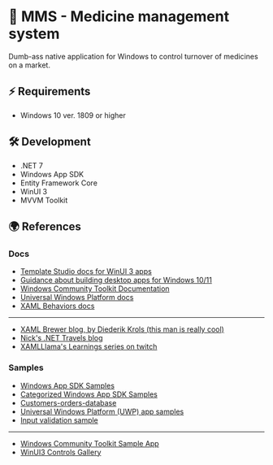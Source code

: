 ﻿# 💊 MMS - Medicine management system
Dumb-ass native application for Windows to control turnover of medicines on a market.


## ⚡️ Requirements
- Windows 10 ver. 1809 or higher

## 🛠️ Development
- .NET 7
- Windows App SDK
- Entity Framework Core
- WinUI 3
- MVVM Toolkit

## 🌍 References

### Docs


- [Template Studio docs for WinUI 3 apps](https://github.com/microsoft/TemplateStudio/blob/main/docs/WinUI/readme.md)
- [Guidance about building desktop apps for Windows 10/11](https://learn.microsoft.com/en-us/windows/apps/desktop/)
- [Windows Community Toolkit Documentation](https://learn.microsoft.com/en-us/windows/communitytoolkit/)
- [Universal Windows Platform docs](https://learn.microsoft.com/en-us/windows/uwp/get-started/)
- [XAML Behaviors docs](https://github.com/Microsoft/XamlBehaviors/wiki)

---

- [XAML Brewer blog, by Diederik Krols (this man is really cool)](https://xamlbrewer.wordpress.com)
- [Nick's .NET Travels blog](https://nicksnettravels.builttoroam.com)
- [XAMLLlama's Learnings series on twitch](https://www.twitch.tv/collections/xbkwqgT9QRbxUw)


### Samples
- [Windows App SDK Samples](https://github.com/microsoft/WindowsAppSDK-Samples)
- [Categorized Windows App SDK Samples](https://learn.microsoft.com/en-us/windows/apps/get-started/samples)
- [Customers-orders-database](https://github.com/Microsoft/Windows-appsample-customers-orders-database)
- [Universal Windows Platform (UWP) app samples](https://github.com/microsoft/Windows-universal-samples)
- [Input validation sample](https://github.com/XamlBrewer/UWP-MVVM-Toolkit-Validation-Sample)

---

- [Windows Community Toolkit Sample App](https://www.microsoft.com/store/productId/9NBLGGH4TLCQ)
- [WinUI3 Controls Gallery](https://www.microsoft.com/store/productId/9P3JFPWWDZRC)
